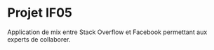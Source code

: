 # Projet IF05

Application de mix entre Stack Overflow et Facebook permettant aux experts de collaborer.
